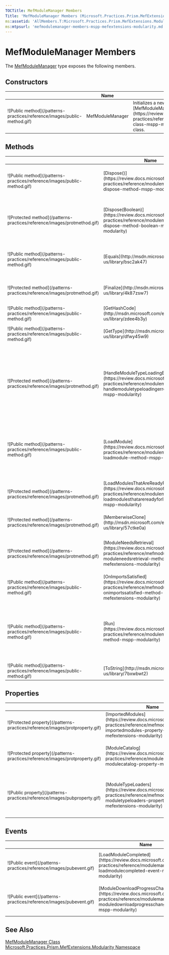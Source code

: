 ```yaml
---
TOCTitle: MefModuleManager Members
Title: 'MefModuleManager Members (Microsoft.Practices.Prism.MefExtensions.Modularity)'
ms:assetid: 'AllMembers.T:Microsoft.Practices.Prism.MefExtensions.Modularity.MefModuleManager'
ms:mtpsurl: 'mefmodulemanager-members-mspp-mefextensions-modularity.md'
---
```


# MefModuleManager Members

The [MefModuleManager](https://review.docs.microsoft.com/patterns-practices/reference/mefmodulemanager-class-mspp-mefextensions-modularity) type exposes the following members.

## Constructors


<table>
<thead>
<tr class="header">
<th> </th>
<th>Name</th>
<th>Description</th>
</tr>
</thead>
<tbody>
<tr class="odd">
<td>![Public method](/patterns-practices/reference/images/public-method.gif)</td>
<td>MefModuleManager</td>
<td><div class="summary">
Initializes a new instance of the [MefModuleManager](https://review.docs.microsoft.com/patterns-practices/reference/mefmodulemanager-class-mspp-mefextensions-modularity) class.
</div></td>
</tr>
</tbody>
</table>

## Methods

<table>
<thead>
<tr class="header">
<th> </th>
<th>Name</th>
<th>Description</th>
</tr>
</thead>
<tbody>
<tr class="odd">
<td>![Public method](/patterns-practices/reference/images/public-method.gif)</td>
<td>[Dispose()](https://review.docs.microsoft.com/patterns-practices/reference/modulemanager-dispose-method-mspp-modularity)</td>
<td><div class="summary">
Performs application-defined tasks associated with freeing, releasing, or resetting unmanaged resources.
</div>
(Inherited from [ModuleManager](https://review.docs.microsoft.com/patterns-practices/reference/modulemanager-class-mspp-modularity).)</td>
</tr>
<tr class="even">
<td>![Protected method](/patterns-practices/reference/images/protmethod.gif)</td>
<td>[Dispose(Boolean)](https://review.docs.microsoft.com/patterns-practices/reference/modulemanager-dispose-method-boolean-mspp-modularity)</td>
<td><div class="summary">
Disposes the associated [IModuleTypeLoader](https://review.docs.microsoft.com/patterns-practices/reference/imoduletypeloader-interface-mspp-modularity)s.
</div>
(Inherited from [ModuleManager](https://review.docs.microsoft.com/patterns-practices/reference/modulemanager-class-mspp-modularity).)</td>
</tr>
<tr class="odd">
<td>![Public method](/patterns-practices/reference/images/public-method.gif)</td>
<td>[Equals](http://msdn.microsoft.com/en-us/library/bsc2ak47)</td>
<td><div class="summary">
Determines whether the specified [Object](http://msdn.microsoft.com/en-us/library/e5kfa45b) is equal to the current [Object](http://msdn.microsoft.com/en-us/library/e5kfa45b).
</div>
(Inherited from [Object](http://msdn.microsoft.com/en-us/library/e5kfa45b).)</td>
</tr>
<tr class="even">
<td>![Protected method](/patterns-practices/reference/images/protmethod.gif)</td>
<td>[Finalize](http://msdn.microsoft.com/en-us/library/4k87zsw7)</td>
<td><div class="summary">
Allows an object to try to free resources and perform other cleanup operations before it is reclaimed by garbage collection.
</div>
(Inherited from [Object](http://msdn.microsoft.com/en-us/library/e5kfa45b).)</td>
</tr>
<tr class="odd">
<td>![Public method](/patterns-practices/reference/images/public-method.gif)</td>
<td>[GetHashCode](http://msdn.microsoft.com/en-us/library/zdee4b3y)</td>
<td><div class="summary">
Serves as a hash function for a particular type.
</div>
(Inherited from [Object](http://msdn.microsoft.com/en-us/library/e5kfa45b).)</td>
</tr>
<tr class="even">
<td>![Public method](/patterns-practices/reference/images/public-method.gif)</td>
<td>[GetType](http://msdn.microsoft.com/en-us/library/dfwy45w9)</td>
<td><div class="summary">
Gets the [Type](http://msdn.microsoft.com/en-us/library/42892f65) of the current instance.
</div>
(Inherited from [Object](http://msdn.microsoft.com/en-us/library/e5kfa45b).)</td>
</tr>
<tr class="odd">
<td>![Protected method](/patterns-practices/reference/images/protmethod.gif)</td>
<td>[HandleModuleTypeLoadingError](https://review.docs.microsoft.com/patterns-practices/reference/modulemanager-handlemoduletypeloadingerror-method-mspp-modularity)</td>
<td><div class="summary">
Handles any exception occurred in the module typeloading process, logs the error using the [ILoggerFacade](https://review.docs.microsoft.com/patterns-practices/reference/iloggerfacade-interface-mspp-logging) and throws a [ModuleTypeLoadingException](https://review.docs.microsoft.com/patterns-practices/reference/moduletypeloadingexception-class-mspp-modularity). This method can be overridden to provide a different behavior.
</div>
(Inherited from [ModuleManager](https://review.docs.microsoft.com/patterns-practices/reference/modulemanager-class-mspp-modularity).)</td>
</tr>
<tr class="even">
<td>![Public method](/patterns-practices/reference/images/public-method.gif)</td>
<td>[LoadModule](https://review.docs.microsoft.com/patterns-practices/reference/modulemanager-loadmodule-method-mspp-modularity)</td>
<td><div class="summary">
Loads and initializes the module on the [ModuleCatalog](https://review.docs.microsoft.com/patterns-practices/reference/modulemanager-modulecatalog-property-mspp-modularity) with the name moduleName.
</div>
(Inherited from [ModuleManager](https://review.docs.microsoft.com/patterns-practices/reference/modulemanager-class-mspp-modularity).)</td>
</tr>
<tr class="odd">
<td>![Protected method](/patterns-practices/reference/images/protmethod.gif)</td>
<td>[LoadModulesThatAreReadyForLoad](https://review.docs.microsoft.com/patterns-practices/reference/modulemanager-loadmodulesthatarereadyforload-method-mspp-modularity)</td>
<td><div class="summary">
Loads the modules that are not intialized and have their dependencies loaded.
</div>
(Inherited from [ModuleManager](https://review.docs.microsoft.com/patterns-practices/reference/modulemanager-class-mspp-modularity).)</td>
</tr>
<tr class="even">
<td>![Protected method](/patterns-practices/reference/images/protmethod.gif)</td>
<td>[MemberwiseClone](http://msdn.microsoft.com/en-us/library/57ctke0a)</td>
<td><div class="summary">
Creates a shallow copy of the current [Object](http://msdn.microsoft.com/en-us/library/e5kfa45b).
</div>
(Inherited from [Object](http://msdn.microsoft.com/en-us/library/e5kfa45b).)</td>
</tr>
<tr class="odd">
<td>![Protected method](/patterns-practices/reference/images/protmethod.gif)</td>
<td>[ModuleNeedsRetrieval](https://review.docs.microsoft.com/patterns-practices/reference/mefmodulemanager-moduleneedsretrieval-method-mspp-mefextensions-modularity)</td>
<td><div class="summary">
Checks if the module needs to be retrieved before it's initialized.
</div>
(Overrides [ModuleManager.ModuleNeedsRetrieval(ModuleInfo)](https://review.docs.microsoft.com/patterns-practices/reference/modulemanager-moduleneedsretrieval-method-mspp-modularity).)</td>
</tr>
<tr class="even">
<td>![Public method](/patterns-practices/reference/images/public-method.gif)</td>
<td>[OnImportsSatisfied](https://review.docs.microsoft.com/patterns-practices/reference/mefmodulemanager-onimportssatisfied-method-mspp-mefextensions-modularity)</td>
<td><div class="summary">
Called when a part's imports have been satisfied and it is safe to use.
</div></td>
</tr>
<tr class="odd">
<td>![Public method](/patterns-practices/reference/images/public-method.gif)</td>
<td>[Run](https://review.docs.microsoft.com/patterns-practices/reference/modulemanager-run-method-mspp-modularity)</td>
<td><div class="summary">
Initializes the modules marked as [WhenAvailable](https://review.docs.microsoft.com/patterns-practices/reference/initializationmode-enumeration-mspp-modularity) on the [ModuleCatalog](https://review.docs.microsoft.com/patterns-practices/reference/modulemanager-modulecatalog-property-mspp-modularity).
</div>
(Inherited from [ModuleManager](https://review.docs.microsoft.com/patterns-practices/reference/modulemanager-class-mspp-modularity).)</td>
</tr>
<tr class="even">
<td>![Public method](/patterns-practices/reference/images/public-method.gif)</td>
<td>[ToString](http://msdn.microsoft.com/en-us/library/7bxwbwt2)</td>
<td><div class="summary">
Returns a string that represents the current object.
</div>
(Inherited from [Object](http://msdn.microsoft.com/en-us/library/e5kfa45b).)</td>
</tr>
</tbody>
</table>

## Properties

<table>
<thead>
<tr class="header">
<th> </th>
<th>Name</th>
<th>Description</th>
</tr>
</thead>
<tbody>
<tr class="odd">
<td>![Protected property](/patterns-practices/reference/images/protproperty.gif)</td>
<td>[ImportedModules](https://review.docs.microsoft.com/patterns-practices/reference/mefmodulemanager-importedmodules-property-mspp-mefextensions-modularity)</td>
<td><div class="summary">
Gets or sets the modules to be imported.
</div></td>
</tr>
<tr class="even">
<td>![Protected property](/patterns-practices/reference/images/protproperty.gif)</td>
<td>[ModuleCatalog](https://review.docs.microsoft.com/patterns-practices/reference/modulemanager-modulecatalog-property-mspp-modularity)</td>
<td><div class="summary">
The module catalog specified in the constructor.
</div>
(Inherited from [ModuleManager](https://review.docs.microsoft.com/patterns-practices/reference/modulemanager-class-mspp-modularity).)</td>
</tr>
<tr class="odd">
<td>![Public property](/patterns-practices/reference/images/pubproperty.gif)</td>
<td>[ModuleTypeLoaders](https://review.docs.microsoft.com/patterns-practices/reference/mefmodulemanager-moduletypeloaders-property-mspp-mefextensions-modularity)</td>
<td><div class="summary">
Gets or sets the type loaders used by the module manager.
</div>
(Overrides [ModuleManager.ModuleTypeLoaders](https://review.docs.microsoft.com/patterns-practices/reference/modulemanager-moduletypeloaders-property-mspp-modularity).)</td>
</tr>
</tbody>
</table>

## Events

<table>
<thead>
<tr class="header">
<th> </th>
<th>Name</th>
<th>Description</th>
</tr>
</thead>
<tbody>
<tr class="odd">
<td>![Public event](/patterns-practices/reference/images/pubevent.gif)</td>
<td>[LoadModuleCompleted](https://review.docs.microsoft.com/patterns-practices/reference/modulemanager-loadmodulecompleted-event-mspp-modularity)</td>
<td><div class="summary">
Raised when a module is loaded or fails to load.
</div>
(Inherited from [ModuleManager](https://review.docs.microsoft.com/patterns-practices/reference/modulemanager-class-mspp-modularity).)</td>
</tr>
<tr class="even">
<td>![Public event](/patterns-practices/reference/images/pubevent.gif)</td>
<td>[ModuleDownloadProgressChanged](https://review.docs.microsoft.com/patterns-practices/reference/modulemanager-moduledownloadprogresschanged-event-mspp-modularity)</td>
<td><div class="summary">
Raised repeatedly to provide progress as modules are loaded in the background.
</div>
(Inherited from [ModuleManager](https://review.docs.microsoft.com/patterns-practices/reference/modulemanager-class-mspp-modularity).)</td>
</tr>
</tbody>
</table>

## See Also

[MefModuleManager Class](https://review.docs.microsoft.com/patterns-practices/reference/mefmodulemanager-class-mspp-mefextensions-modularity)<br/>
[Microsoft.Practices.Prism.MefExtensions.Modularity Namespace](https://review.docs.microsoft.com/patterns-practices/reference/mspp-mefextensions-modularity-namespace)<br/>